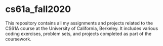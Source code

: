 # cs61a_fall2020
This repository contains all my assignments and projects related to the CS61A course at the University of California, Berkeley. It includes various coding exercises, problem sets, and projects completed as part of the coursework.
